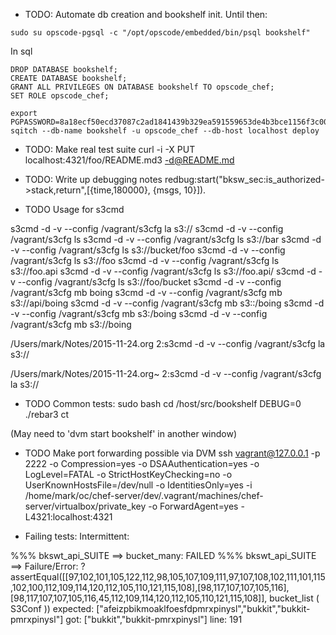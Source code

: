 
* TODO: Automate db creation and bookshelf init.
Until then:

`sudo su opscode-pgsql -c "/opt/opscode/embedded/bin/psql bookshelf"`

In sql
```
DROP DATABASE bookshelf;
CREATE DATABASE bookshelf;
GRANT ALL PRIVILEGES ON DATABASE bookshelf TO opscode_chef;
SET ROLE opscode_chef;
```


```
export PGPASSWORD=8a18ecf50ecd37087c2ad1841439b329ea591559653de4b3bce1156f3c00
sqitch --db-name bookshelf -u opscode_chef --db-host localhost deploy
```


* TODO: Make real test suite
curl -i -X PUT  localhost:4321/foo/README.md3  -d@README.md


* TODO: Write up debugging notes
redbug:start("bksw_sec:is_authorized->stack,return",[{time,180000}, {msgs, 10}]).




* TODO Usage for s3cmd 

s3cmd -d -v --config /vagrant/s3cfg la s3://
s3cmd -d -v --config /vagrant/s3cfg ls
s3cmd -d -v --config /vagrant/s3cfg ls s3://bar
s3cmd -d -v --config /vagrant/s3cfg ls s3://bucket/foo
s3cmd -d -v --config /vagrant/s3cfg ls s3://foo
s3cmd -d -v --config /vagrant/s3cfg ls s3://foo.api
s3cmd -d -v --config /vagrant/s3cfg ls s3://foo.api/
s3cmd -d -v --config /vagrant/s3cfg ls s3://foo/bucket
s3cmd -d -v --config /vagrant/s3cfg mb boing
s3cmd -d -v --config /vagrant/s3cfg mb s3://api/boing
s3cmd -d -v --config /vagrant/s3cfg mb s3::/boing
s3cmd -d -v --config /vagrant/s3cfg mb s3:/boing
s3cmd -d -v --config /vagrant/s3cfg mb s3://boing

/Users/mark/Notes/2015-11-24.org
2:s3cmd -d -v --config /vagrant/s3cfg la s3://

/Users/mark/Notes/2015-11-24.org~
2:s3cmd -d -v --config /vagrant/s3cfg la s3://

* TODO Common tests:
sudo bash
cd /host/src/bookshelf
DEBUG=0 ./rebar3 ct

(May need to 'dvm start bookshelf' in another window)


* TODO Make port forwarding possible via DVM
 ssh vagrant@127.0.0.1 -p 2222 -o Compression=yes -o DSAAuthentication=yes -o LogLevel=FATAL -o StrictHostKeyChecking=no -o UserKnownHostsFile=/dev/null -o IdentitiesOnly=yes -i /home/mark/oc/chef-server/dev/.vagrant/machines/chef-server/virtualbox/private_key -o ForwardAgent=yes -L4321:localhost:4321

* Failing tests:
Intermittent:

%%% bkswt_api_SUITE ==> bucket_many: FAILED
%%% bkswt_api_SUITE ==> 
Failure/Error: ?assertEqual([[97,102,101,105,122,112,98,105,107,109,111,97,107,108,102,111,101,115,102,100,112,109,114,120,112,105,110,121,115,108],[98,117,107,107,105,116],[98,117,107,107,105,116,45,112,109,114,120,112,105,110,121,115,108]], bucket_list ( S3Conf ))
  expected: ["afeizpbikmoaklfoesfdpmrxpinysl","bukkit","bukkit-pmrxpinysl"]
       got: ["bukkit","bukkit-pmrxpinysl"]      line: 191

